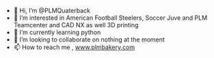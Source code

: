 - 👋 Hi, I’m @PLMQuaterback
- 👀 I’m interested in American Football Steelers, Soccer Juve and PLM Teamcenter and CAD NX as well 3D printing
- 🌱 I’m currently learning python
- 💞️ I’m looking to collaborate on nothing at the moment
- 📫 How to reach me , www.plmbakery.com

<!---
PLMQuaterback/PLMQuaterback is a ✨ special ✨ repository because its `README.md` (this file) appears on your GitHub profile.
You can click the Preview link to take a look at your changes.
--->
